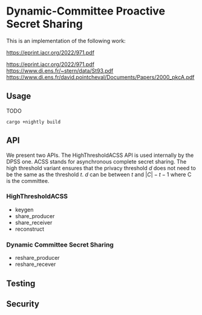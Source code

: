 # Dynamic-Committee Proactive Secret Sharing

This is an implementation of the following work:

https://eprint.iacr.org/2022/971.pdf

https://eprint.iacr.org/2022/971.pdf
https://www.di.ens.fr/~stern/data/St93.pdf
https://www.di.ens.fr/david.pointcheval/Documents/Papers/2000_pkcA.pdf


## Usage

TODO

``` shell
cargo +nightly build
```

## API

We present two APIs. The HighThresholdACSS API is used internally by the DPSS one. ACSS stands for asynchronous complete secret sharing. The high threshold variant ensures that the privacy threshold $d$ does not need to be the same as the threshold $t$. $d$ can be between $t$ and $|C| - t- 1$ where C is the committee.

### HighThresholdACSS

- keygen
- share_producer
- share_receiver
- reconstruct

### Dynamic Committee Secret Sharing

- reshare_producer
- reshare_recever

## Testing

## Security

